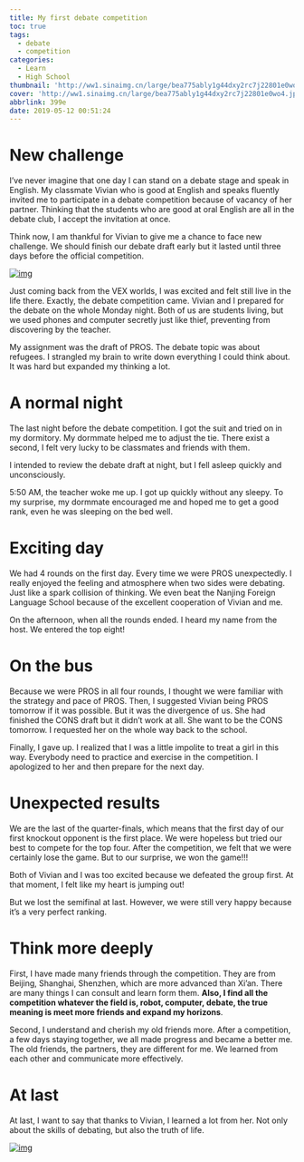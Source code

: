 ```yaml
---
title: My first debate competition
toc: true
tags:
  - debate
  - competition
categories:
  - Learn
  - High School
thumbnail: 'http://ww1.sinaimg.cn/large/bea775ably1g44dxy2rc7j22801e0wo4.jpg'
cover: 'http://ww1.sinaimg.cn/large/bea775ably1g44dxy2rc7j22801e0wo4.jpg'
abbrlink: 399e
date: 2019-05-12 00:51:24
---
```


# New challenge

I’ve never imagine that one day I can stand on a debate stage and speak in English. My classmate Vivian who is good at English and speaks fluently invited me to participate in a debate competition because of vacancy of her partner. Thinking that the students who are good at oral English are all in the debate club, I accept the invitation at once.

Think now, I am thankful for Vivian to give me a chance to face new challenge. We should finish our debate draft early but it lasted until three days before the official competition.

[![img](https://cdn.sinaimg.cn.52ecy.cn/large/005BYqpgly1g316dr77svj30u00u0adq.jpg)](https://cdn.sinaimg.cn.52ecy.cn/large/005BYqpgly1g316dr77svj30u00u0adq.jpg)

Just coming back from the VEX worlds, I was excited and felt still live in the life there. Exactly, the debate competition came. Vivian and I prepared for the debate on the whole Monday night. Both of us are students living, but we used phones and computer secretly just like thief, preventing from discovering by the teacher.

My assignment was the draft of PROS. The debate topic was about refugees. I strangled my brain to write down everything I could think about. It was hard but expanded my thinking a lot.



# A normal night

The last night before the debate competition. I got the suit and tried on in my dormitory. My dormmate helped me to adjust the tie. There exist a second, I felt very lucky to be classmates and friends with them.

I intended to review the debate draft at night, but I fell asleep quickly and unconsciously.

5:50 AM, the teacher woke me up. I got up quickly without any sleepy. To my surprise, my dormmate encouraged me and hoped me to get a good rank, even he was sleeping on the bed well.

# Exciting day

We had 4 rounds on the first day. Every time we were PROS unexpectedly. I really enjoyed the feeling and atmosphere when two sides were debating. Just like a spark collision of thinking. We even beat the Nanjing Foreign Language School because of the excellent cooperation of Vivian and me.

On the afternoon, when all the rounds ended. I heard my name from the host. We entered the top eight!

# On the bus

Because we were PROS in all four rounds, I thought we were familiar with the strategy and pace of PROS. Then, I suggested Vivian being PROS tomorrow if it was possible. But it was the divergence of us. She had finished the CONS draft but it didn’t work at all. She want to be the CONS tomorrow. I requested her on the whole way back to the school.

Finally, I gave up. I realized that I was a little impolite to treat a girl in this way. Everybody need to practice and exercise in the competition. I apologized to her and then prepare for the next day.

# Unexpected results

We are the last of the quarter-finals, which means that the first day of our first knockout opponent is the first place. We were hopeless but tried our best to compete for the top four. After the competition, we felt that we were certainly lose the game. But to our surprise, we won the game!!!

Both of Vivian and I was too excited because we defeated the group first. At that moment, I felt like my heart is jumping out!

But we lost the semifinal at last. However, we were still very happy because it’s a very perfect ranking.

# Think more deeply

First, I have made many friends through the competition. They are from Beijing, Shanghai, Shenzhen, which are more advanced than Xi’an. There are many things I can consult and learn form them. **Also, I find all the competition whatever the field is, robot, computer, debate, the true meaning is meet more friends and expand my horizons**.

Second, I understand and cherish my old friends more. After a competition, a few days staying together, we all made progress and became a better me. The old friends, the partners, they are different for me. We learned from each other and communicate more effectively.

# At last

At last, I want to say that thanks to Vivian, I learned a lot from her. Not only about the skills of debating, but also the truth of life.

[![img](https://cdn.sinaimg.cn.52ecy.cn/large/005BYqpgly1g316ev3kanj31bg0u0jtv.jpg)](https://cdn.sinaimg.cn.52ecy.cn/large/005BYqpgly1g316ev3kanj31bg0u0jtv.jpg)